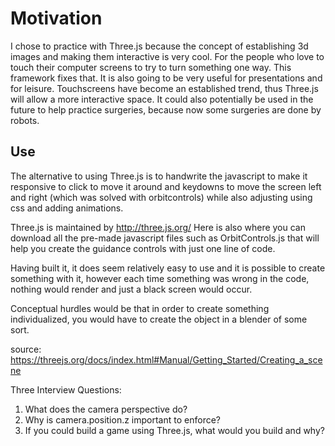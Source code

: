 # Motivation

I chose to practice with Three.js because the concept of establishing 3d images and making them interactive is very cool. For the people who love to touch their computer screens to try to turn something one way. This framework fixes that. It is also going to be very useful for presentations and for leisure. Touchscreens have become an established trend, thus Three.js will allow a more interactive space. It could also potentially be used in the future to help practice surgeries, because now some surgeries are done by robots.

## Use
The alternative to using Three.js is to handwrite the javascript to make it responsive to click to move it around and keydowns to move the screen left and right (which was solved with orbitcontrols) while also adjusting using css and adding animations.



Three.js is maintained by http://three.js.org/
Here is also where you can download all the pre-made javascript files such as OrbitControls.js that will help you create the guidance controls with just one line of code.

Having built it, it does seem relatively easy to use and it is possible to create something with it, however each time something was wrong in the code, nothing would render and just a black screen would occur.

Conceptual hurdles would be that in order to create something individualized, you would have to create the object in a blender of some sort.

source:
https://threejs.org/docs/index.html#Manual/Getting_Started/Creating_a_scene


Three Interview Questions:
1) What does the camera perspective do?
2) Why is camera.position.z important to enforce?
3) If you could build a game using Three.js, what would you build and why?
